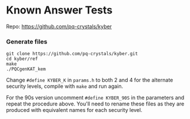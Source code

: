 # Known Answer Tests

Repo: https://github.com/pq-crystals/kyber

### Generate files
``` shell
git clone https://github.com/pq-crystals/kyber.git
cd kyber/ref
make
./PQCgenKAT_kem
```

Change `#define KYBER_K` in `params.h` to both 2 and 4 for the alternate security levels, compile with `make` and run again.


For the 90s version uncomment `#define KYBER_90S` in the parameters and repeat the procedure above. You'll need to rename these files as they are produced with equivalent names for each security level.
